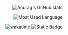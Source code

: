 <div align=right>

![Anurag's GitHub stats](https://github-readme-stats.vercel.app/api?username=xhit-ux&count_private=true&show_icons=true)

![Most Used Language](https://github-readme-stats.vercel.app/api/top-langs/?username=xhit-ux&layout=compact&show_icons=true)

</div>
<div id="img" align=right>

[![wakatime](https://wakatime.com/badge/user/018affad-e5c0-4abc-8b03-8bef1d71dd75.svg)](https://wakatime.com/@018affad-e5c0-4abc-8b03-8bef1d71dd75)
[![Static Badge](https://img.shields.io/badge/Blog-xhit--ux-tan)](https://xhit-ux.com)

<!--START_SECTION:waka-->
<!--END_SECTION:waka-->

</div>
